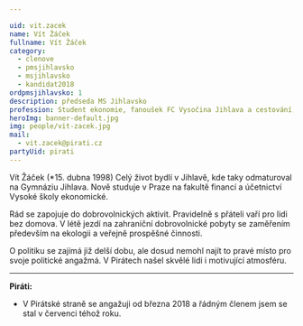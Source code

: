 ```yaml
---

uid: vit.zacek             
name: Vít Žáček        
fullname: Vít Žáček       
category:               
  - clenove
  - pmsjihlavsko         
  - msjihlavsko           
  - kandidat2018   
ordpmsjihlavsko: 1
description: předseda MS Jihlavsko
profession: Student ekonomie, fanoušek FC Vysočina Jihlava a cestování, politický idealista
heroImg: banner-default.jpg
img: people/vit-zacek.jpg
mail:
  - vit.zacek@pirati.cz
partyUid: pirati
---
```


Vít Žáček (*15. dubna 1998) Celý život bydlí v Jihlavě, kde taky odmaturoval na Gymnáziu Jihlava. Nově studuje v Praze na fakultě financí a účetnictví Vysoké školy ekonomické.

Rád se zapojuje do dobrovolnických aktivit. Pravidelně s přáteli vaří pro lidi bez domova. V létě jezdí na zahraniční dobrovolnické pobyty se zaměřením především na ekologii a veřejně prospěšné činnosti.

O politiku se zajímá již delší dobu, ale dosud nemohl najít to pravé místo pro svoje politické angažmá. V Pirátech našel skvělé lidi i motivující atmosféru.

---

**Piráti:**
* V Pirátské straně se angažuji od března 2018 a řádným členem jsem se stal v červenci téhož roku.
